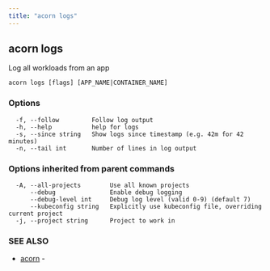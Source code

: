 ```yaml
---
title: "acorn logs"
---
```

## acorn logs

Log all workloads from an app

```
acorn logs [flags] [APP_NAME|CONTAINER_NAME]
```

### Options

```
  -f, --follow         Follow log output
  -h, --help           help for logs
  -s, --since string   Show logs since timestamp (e.g. 42m for 42 minutes)
  -n, --tail int       Number of lines in log output
```

### Options inherited from parent commands

```
  -A, --all-projects        Use all known projects
      --debug               Enable debug logging
      --debug-level int     Debug log level (valid 0-9) (default 7)
      --kubeconfig string   Explicitly use kubeconfig file, overriding current project
  -j, --project string      Project to work in
```

### SEE ALSO

* [acorn](acorn.md)	 - 

